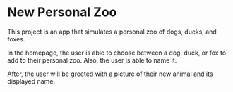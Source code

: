 # New Personal Zoo

This project is an app that simulates a personal zoo of dogs, ducks, and foxes. 

In the homepage, the user is able to choose between a dog, duck, or fox to add to their personal zoo. Also, the user is able to name it.

After, the user will be greeted with a picture of their new animal and its displayed name.
